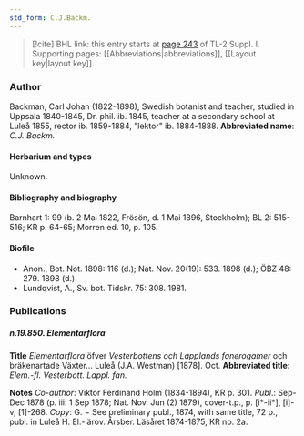 ```yaml
---
std_form: C.J.Backm.
---
```


> [!cite] BHL link: this entry starts at [page 243](https://www.biodiversitylibrary.org/page/33264970) of TL-2 Suppl. I.
> Supporting pages: [[Abbreviations|abbreviations]], [[Layout key|layout key]].

### Author

Backman, Carl Johan (1822-1898), Swedish botanist and teacher, studied in Uppsala 1840-1845, Dr. phil. ib. 1845, teacher at a secondary school at Luleå 1855, rector ib. 1859-1884, "lektor" ib. 1884-1888. 
**Abbreviated name**: *C.J. Backm.*

#### Herbarium and types

Unknown.

#### Bibliography and biography

Barnhart 1: 99 (b. 2 Mai 1822, Frösön, d. 1 Mai 1896, Stockholm); BL 2: 515-516; KR p. 64-65; Morren ed. 10, p. 105.

#### Biofile

- Anon., Bot. Not. 1898: 116 (d.); Nat. Nov. 20(19): 533. 1898 (d.); ÖBZ 48: 279. 1898 (d.).
- Lundqvist, A., Sv. bot. Tidskr. 75: 308. 1981.

### Publications

##### n.19.850. Elementarflora

**Title**
*Elementarflora* öfver *Vesterbottens och Lapplands fanerogamer* och bräkenartade Växter... Luleå (J.A. Westman) \[1878\]. Oct.
**Abbreviated title**: *Elem.-fl. Vesterbott. Lappl. fan.*

**Notes**
*Co-author*: Viktor Ferdinand Holm (1834-1894), KR p. 301.
*Publ*.: Sep-Dec 1878 (p. iii: 1 Sep 1878; Nat. Nov. Jun (2) 1879), cover-t.p., p. \[i\*-ii\*\], \[i\]-v, \[1\]-268. *Copy*: G. − See preliminary publ., 1874, with same title, 72 p., publ. in Luleå H. El.-lärov. Årsber. Läsåret 1874-1875, KR no. 2a.

